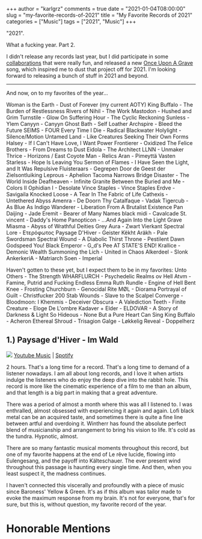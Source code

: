 +++
author = "karlgrz"
comments = true
date = "2021-01-04T08:00:00"
slug = "my-favorite-records-of-2021"
title = "My Favorite Records of 2021"
categories = ["Music"]
tags = ["2021", "Music"]
+++

"2021".

What a fucking year. Part 2.

I didn't release any records last year, but I did participate in some [collaborations](https://soundcloud.com/erik-oldman-music/chicago-collaboration-1) that were really fun, and released a new [Once Upon A Grave](https://soundcloud.com/karlgrz/raining-iron-in-antarctica) song, which inspired me to dust that project off for 2021. I'm looking forward to releasing a bunch of stuff in 2021 and beyond.

---

And now, on to my favorites of the year...

Woman is the Earth - Dust of Forever (my current AOTY)
King Buffalo - The Burden of Restlessness
Rivers of Nihil - The Work
Mastodon - Hushed and Grim
Turnstile - Glow On
Suffering Hour - The Cyclic Reckoning
Sunless - Ylem
Canyyn - Canyyn
Ghost Bath - Self Loather
Archspire - Bleed the Future
SEIMS - FOUR
Every Time I Die - Radical
Blackwater Holylight - Silence/Motion
Untamed Land - Like Creatures Seeking Their Own Forms
Halsey - If I Can't Have Love, I Want Power
Frontierer - Oxidized
The Felice Brothers - From Dreams to Dust
Eidola - The Architect
LLNN - Unmaker
Thrice - Horizons / East
Coyote Man - Relics
Aran - Pimeyttä Vasten
Starless - Hope Is Leaving You
Sermon of Flames - I Have Seen the Light, and It Was Repulsive
Fluisteraars - Gegrepen Door de Geest der Zielsontluiking
Leprous - Aphelion
Tacoma Narrows Bridge Disaster - The World Inside
Deafheaven - Infinite Granite
Between the Buried and Me - Colors II
Ophidian I - Desolate
Vince Staples - Vince Staples
Erdve - Savigaila
Knocked Loose - A Tear In The Fabric of Life
Cathexis - Untethered Abyss
Amenra - De Doorn
Thy Catalfaque - Vadak
Tigercub - As Blue As Indigo
Wanderer - Liberation From A Brutalist Existence
Pan Daijing - Jade
Eremit - Bearer of Many Names
black midi - Cavalcade
St. vincent - Daddy's Home
Panopticon - ...And Again Into the Light
Grave Miasma - Abyss of Wrathful Deities
Grey Aura - Zwart Vierkant
Spectral Lore - Ετερόφωτος
Paysage D'Hiver - Geister
Këkht Aräkh - Pale Swordsman
Spectral Wound - A Diabolic Thirst
Throne - Pestilent Dawn
Godspeed You! Black Emperor - G_d's Pee AT STATE'S END!
Krallice - Demonic Wealth
Summoning the Lich - United in Chaos
Alkerdeel - Slonk
AnkerkeriA - Matriarch
Soen - Imperial

Haven't gotten to these yet, but I expect them to be in my favorites:
Unto Others - The Strength
WHARFLURCH - Psychedelic Realms ov Hell
Atvm - Famine, Putrid and Fucking Endless
Emma Ruth Rundle - Engine of Hell
Bent Knee - Frosting
Churchburn - Genocidal Rite
MØL - Diorama
Portrayal of Guilt - Christfucker
200 Stab Wounds - Slave to the Scalpel
Converge - Bloodmoon: I
Khemmis - Deceiver
Obscura - A Valediction
Teeth - Finite
Creature - Eloge De L'ombre
Kadaver + Elder - ELDOVAR - A Story of Darkness & Light
So Hideous - None But a Pure Heart Can Sing
King Buffalo - Acheron
Ethereal Shroud - Trisagion
Galge - Løkkelig
Reveal - Doppelherz

## 1.) Paysage d'Hiver - Im Wald
![](/images/2021-02-04-my-favorite-records-of-2020/PaysageDHiver.jpg)
[Youtube Music](https://music.youtube.com/browse/MPREb_gaGZd0IvS2P) | [Spotify](https://open.spotify.com/album/5nTJdUUCkwLkgg8GPwtHQo)

2 hours. That's a long time for a record. That's a long time to demand of a listener nowadays. I am all about long records, and I love it when artists indulge the listeners who do enjoy the deep dive into the rabbit hole. This record is more like the cinematic experience of a film to me than an album, and that length is a big part in making that a great adventure.

There was a period of almost a month where this was all I listened to. I was enthralled, almost obsessed with experiencing it again and again. Lofi black metal can be an acquired taste, and sometimes there is quite a fine line between artful and overdoing it. Wintherr has found the absolute perfect blend of musicianship and arrangement to bring his vision to life. It's cold as the tundra. Hypnotic, almost.

There are so many fantastic musical moments throughout this record, but one of my favorite happens at the end of Le rêve lucide, flowing into Eulengesang, and the payoff into Kälteschauer. The ever present wind throughout this passage is haunting every single time. And then, when you least suspect it, the madness continues.

I haven't connected this viscerally and profoundly with a piece of music since Baroness' Yellow & Green. It's as if this album was tailor made to evoke the maximum response from my brain. It's not for everyone, that's for sure, but this is, without question, my favorite record of the year.

# Honorable Mentions
